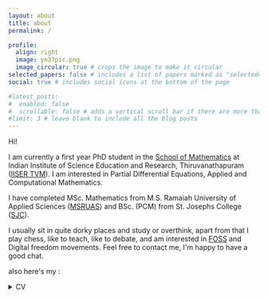 ```yaml
---
layout: about
title: about
permalink: /

profile:
  align: right
  image: yn37pic.png
  image_circular: true # crops the image to make it circular
selected_papers: false # includes a list of papers marked as "selected={true}"
social: true # includes social icons at the bottom of the page

#latest_posts:
#  enabled: false
#  scrollable: false # adds a vertical scroll bar if there are more than 3 new posts #items
#limit: 3 # leave blank to include all the blog posts
---
```

Hi! 

I am currently a first year PhD student in the [School of Mathematics](https://maths.iisertvm.ac.in/) at Indian Institute of Science Education and Research, Thiruvanathapuram ([IISER TVM](https://www.iisertvm.ac.in/)). I am interested in Partial Differential Equations, Applied and Computational Mathematics.


I have completed MSc. Mathematics from M.S. Ramaiah University of Applied Sciences ([MSRUAS](https://www.msruas.ac.in/)) and BSc. (PCM) from St. Josephs College ([SJC](https://sjc.ac.in/)).

I usually sit in quite dorky places and study or overthink, apart from that I play chess, like to teach, like to debate, and am interested in [FOSS](https://en.wikipedia.org/wiki/Free_and_open-source_software) and Digital freedom movements. Feel free to contact me, I'm happy to have a good chat. 

also here's my : 

<details>
<summary>CV</summary>

<object
	data="https://yn37git.github.io/assets/pdf/CV_YashasN.pdf"
	type="application/pdf"
	width="100%"
	height="650px"
	title="CV"
>
	<iframe 
      src="https://yn37git.github.io/assets/pdf/CV_YashasN.pdf" 
      onload='this.style.height=this.contentWindow.document.body.scrollHeight+"px";' 
      style="height:650px;width:100%;border:none;overflow:hidden;"
    >
		<p>
			Your browser does not support PDFs.
			<a href="https://yn37git.github.io/assets/pdf/CV_YashasN.pdf">Download the PDF</a>
		</p>
	</iframe>
</object>

</details>

